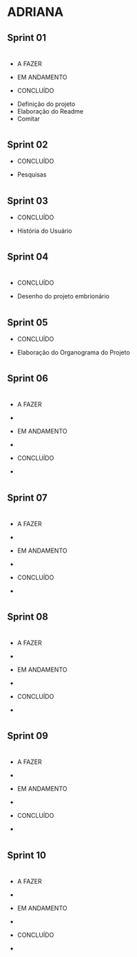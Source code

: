 # ADRIANA 

## Sprint 01

# ############
* A FAZER

* EM ANDAMENTO

* CONCLUÍDO
- Definição do projeto
- Elaboração do Readme
- Comitar 


# ############

## Sprint 02

* CONCLUÍDO
- Pesquisas

# ############

## Sprint 03


* CONCLUÍDO

- História do Usuário

# ############

## Sprint 04

# ############

* CONCLUÍDO

- Desenho do projeto embrionário

# ############

## Sprint 05

* CONCLUÍDO

- Elaboração do Organograma do Projeto  

# ############

## Sprint 06

# ############
* A FAZER
- 

* EM ANDAMENTO
- 

* CONCLUÍDO
- 

# ############

## Sprint 07

# ############
* A FAZER
- 

* EM ANDAMENTO
- 

* CONCLUÍDO
- 

# ############

## Sprint 08

# ############
* A FAZER
- 

* EM ANDAMENTO
- 

* CONCLUÍDO
- 

# ############

## Sprint 09

# ############
* A FAZER
- 

* EM ANDAMENTO
- 

* CONCLUÍDO
- 

# ############

## Sprint 10

# ############
* A FAZER
- 

* EM ANDAMENTO
- 

* CONCLUÍDO
- 